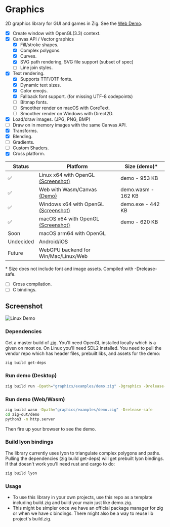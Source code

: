 # Graphics

2D graphics library for GUI and games in Zig. See the [Web Demo](https://fubark.github.io/site/demo).

- [x] Create window with OpenGL(3.3) context.
- [x] Canvas API / Vector graphics
  - [x] Fill/stroke shapes.
  - [x] Complex polygons.
  - [x] Curves.
  - [x] SVG path rendering, SVG file support (subset of spec)
  - [ ] Line join styles.
- [x] Text rendering.
  - [x] Supports TTF/OTF fonts.
  - [x] Dynamic text sizes.
  - [x] Color emojis.
  - [x] Fallback font support. (for missing UTF-8 codepoints)
  - [ ] Bitmap fonts.
  - [ ] Smoother render on macOS with CoreText.
  - [ ] Smoother render on Windows with Direct2D.
- [x] Load/draw images. (JPG, PNG, BMP)
- [ ] Draw on in memory images with the same Canvas API.
- [x] Transforms.
- [x] Blending.
- [ ] Gradients.
- [ ] Custom Shaders.
- [x] Cross platform.

| Status | Platform | Size (demo)* |
| --- | --- | --- |
| ✅ | Linux x64 with OpenGL [(Screenshot)](https://raw.githubusercontent.com/fubark/site/master/graphics-demo-linux.png) | demo - 953 KB |
| ✅ | Web with Wasm/Canvas [(Demo)](https://fubark.github.io/site/demo) | demo.wasm - 162 KB |
| ✅ | Windows x64 with OpenGL [(Screenshot)](https://raw.githubusercontent.com/fubark/site/master/graphics-demo-win11.png) | demo.exe - 442 KB |
| ✅ | macOS x64 with OpenGL [(Screenshot)](https://raw.githubusercontent.com/fubark/site/master/graphics-demo-macos.png) | demo - 620 KB |
| Soon | macOS arm64 with OpenGL | |
| Undecided | Android/iOS |
| Future | WebGPU backend for Win/Mac/Linux/Web |

  \* Size does not include font and image assets. Compiled with -Drelease-safe.

- [ ] Cross compilation.
- [ ] C bindings.

## Screenshot
![Linux Demo](https://raw.githubusercontent.com/fubark/site/master/graphics-demo-linux.png)

### Dependencies
Get a master build of [zig](https://ziglang.org/download/). You'll need OpenGL installed locally which is a given on most os. On Linux you'll need SDL2 installed. You need to pull the vendor repo which has header files, prebuilt libs, and assets for the demo:
```sh
zig build get-deps
```

### Run demo (Desktop)
```sh
zig build run -Dpath="graphics/examples/demo.zig" -Dgraphics -Drelease-safe
```

### Run demo (Web/Wasm)

```sh
zig build wasm -Dpath="graphics/examples/demo.zig" -Drelease-safe
cd zig-out/demo
python3 -m http.server
```
Then fire up your browser to see the demo.

### Build lyon bindings
The library currently uses lyon to triangulate complex polygons and paths. Pulling the dependencies (zig build get-deps) will get prebuilt lyon bindings. If that doesn't work you'll need rust and cargo to do:
```sh
zig build lyon
```

### Usage
* To use this library in your own projects, use this repo as a template including build.zig and build your main just like demo.zig.
* This might be simpler once we have an official package manager for zig or when we have c bindings. There might also be a way to reuse lib project's build.zig.

